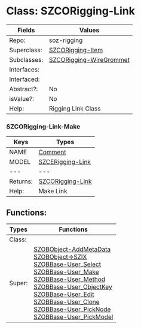 
# Class:	SZCORigging-Link

| Fields | Values |
| --------- | --------- |
| Repo: | soz-rigging |
| Superclass: | [SZCORigging-Item](SZCORigging-Item.html) |
| Subclasses: | [SZCORigging-WireGrommet](SZCORigging-WireGrommet.html) |
| Interfaces: |  |
| Interfaced: |  |
| Abstract?: | No |
| isValue?: | No |
| Help: | Rigging Link Class |

### SZCORigging-Link-Make

| Keys | Types |
| --------- | --------- |
| NAME | [Comment](Comment.html) |
| MODEL | [SZCERigging-Link](SZCERigging-Link.html) |
| **---** | **---** |
| Returns: | [SZCORigging-Link](SZCORigging-Link.html) |
| Help: | Make Link |


## Functions:

| Types | Functions |
| --------- | --------- |
| Class: |  |
| Super: | [SZOBObject-AddMetaData](SZOBObject.html) <br> [SZOBObject->SZIX](SZOBObject.html) <br> [SZOBBase-User_Select](SZOBBase.html) <br> [SZOBBase-User_Make](SZOBBase.html) <br> [SZOBBase-User_Method](SZOBBase.html) <br> [SZOBBase-User_ObjectKey](SZOBBase.html) <br> [SZOBBase-User_Edit](SZOBBase.html) <br> [SZOBBase-User_Clone](SZOBBase.html) <br> [SZOBBase-User_PickNode](SZOBBase.html) <br> [SZOBBase-User_PickModel](SZOBBase.html) |


